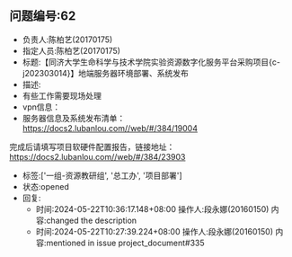 ## 问题编号:62
- 负责人:陈柏艺(20170175)
- 指定人员:陈柏艺(20170175)
- 标题:【同济大学生命科学与技术学院实验资源数字化服务平台采购项目{c-j202303014}】地端服务器环境部署、系统发布
- 描述:
- 有些工作需要现场处理
- vpn信息：
- 服务器信息及系统发布清单：https://docs2.lubanlou.com//web/#/384/19004

完成后请填写项目软硬件配置报告，链接地址：https://docs2.lubanlou.com//web/#/384/23903

- 标签:['一组-资源教研组', '总工办', '项目部署']
- 状态:opened
- 回复:
    - 时间:2024-05-22T10:36:17.148+08:00
      操作人:段永娜(20160150)
      内容:changed the description
    - 时间:2024-05-22T10:27:39.224+08:00
      操作人:段永娜(20160150)
      内容:mentioned in issue project_document#335